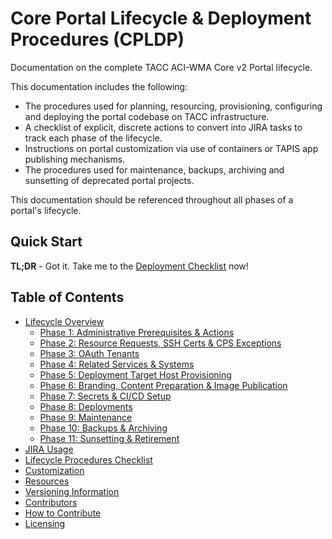 # Core Portal Lifecycle & Deployment Procedures (CPLDP)

Documentation on the complete TACC ACI-WMA Core v2 Portal lifecycle.

This documentation includes the following:

- The procedures used for planning, resourcing, provisioning, configuring and deploying the portal codebase on TACC infrastructure.
- A checklist of explicit, discrete actions to convert into JIRA tasks to track each phase of the lifecycle.
- Instructions on portal customization via use of containers or TAPIS app publishing mechanisms.
- The procedures used for maintenance, backups, archiving and sunsetting of deprecated portal projects.

This documentation should be referenced throughout all phases of a portal's lifecycle.

## Quick Start

**TL;DR** - Got it. Take me to the [Deployment Checklist](pages/checklist.md) now!

## Table of Contents

- [Lifecycle Overview](pages/overview.md)
    - [Phase 1: Administrative Prerequisites & Actions](pages/phase_01.md)
    - [Phase 2: Resource Requests, SSH Certs & CPS Exceptions](pages/phase_02.md)
    - [Phase 3: OAuth Tenants](pages/phase_03.md)
    - [Phase 4: Related Services & Systems](pages/phase_04.md)
    - [Phase 5: Deployment Target Host Provisioning](pages/phase_05.md)
    - [Phase 6: Branding, Content Preparation & Image Publication](pages/phase_06.md)
    - [Phase 7: Secrets & CI/CD Setup](pages/phase_07.md)
    - [Phase 8: Deployments](pages/phase_08.md)
    - [Phase 9: Maintenance](pages/phase_09.md)
    - [Phase 10: Backups & Archiving](pages/phase_10.md)
    - [Phase 11: Sunsetting & Retirement](pages/phase_11.md)
- [JIRA Usage](pages/jira-usage.md)
- [Lifecycle Procedures Checklist](pages/checklist.md)
- [Customization](pages/customization.md)
- [Resources](pages/resources.md)
- [Versioning Information](pages/versioning-information.md)
- [Contributors](pages/contributors.md)
- [How to Contribute](pages/how-to-contribute.md)
- [Licensing](pages/licensing.md)
